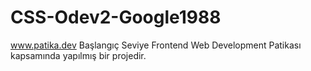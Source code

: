 # CSS-Odev2-Google1988
www.patika.dev Başlangıç Seviye Frontend Web Development Patikası kapsamında yapılmış bir projedir.
